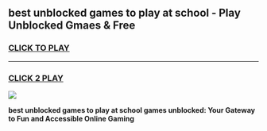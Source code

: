 
## best unblocked games to play at school - Play Unblocked Gmaes & Free
<h3>
<a href="https://news.freeplayer.one?title=best_unblocked_games_to_play_at_school&ref=23F">CLICK TO PLAY</a></h3>
<hr>

<h3>
<a href="https://news.freeplayer.one?title=best_unblocked_games_to_play_at_school&ref=23F">CLICK 2 PLAY</a>
  
</h3>

<a href="https://news.freeplayer.one?title=best_unblocked_games_to_play_at_school&ref=23F/"><img src="https://clearcache.store/games.png"></a>


**best unblocked games to play at school games unblocked: Your Gateway to Fun and Accessible Online Gaming**
